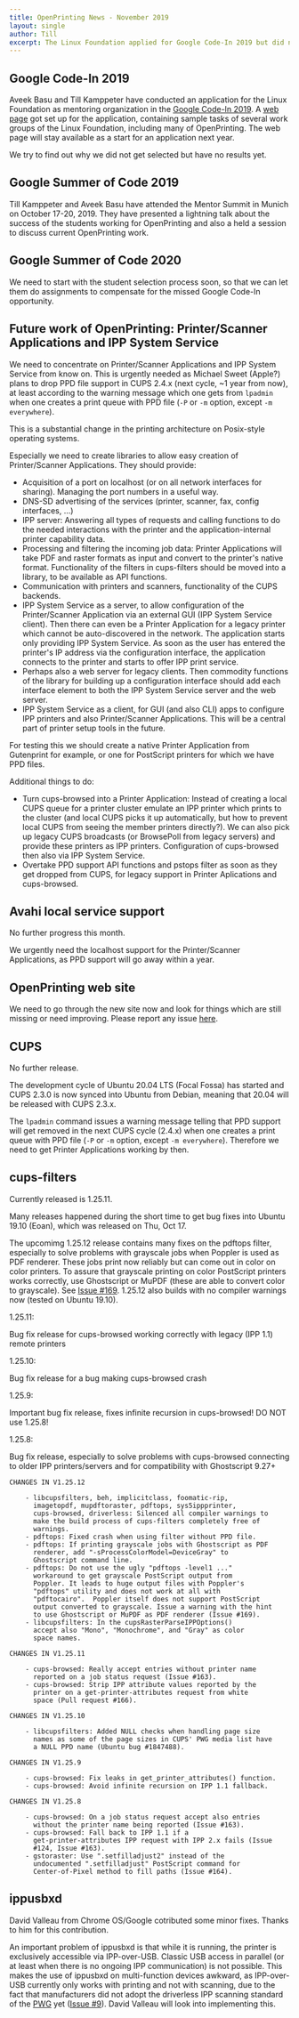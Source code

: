```yaml
---
title: OpenPrinting News - November 2019
layout: single
author: Till
excerpt: The Linux Foundation applied for Google Code-In 2019 but did not get selected, future work of OpenPrinting should concentrate in Printer/Scanner Applications and IPP System Service, CUPS 2.3.x in Ubuntu 20.04 LTS (Focal Fossa), cups-filters 1.25.11, for ippusbxd David Valleau will look into allowing classic USB access in parallel
---
```


## Google Code-In 2019
Aveek Basu and Till Kamppeter have conducted an application for the Linux Foundation as mentoring organization in the [Google Code-In 2019](https://codein.withgoogle.com/). A [web page](https://wiki.linuxfoundation.org/gsoc/google-code-in-2019) got set up for the application, containing sample tasks of several work groups of the Linux Foundation, including many of OpenPrinting. The web page will stay available as a start for an application next year.

We try to find out why we did not get selected but have no results yet.

## Google Summer of Code 2019
Till Kamppeter and Aveek Basu have attended the Mentor Summit in Munich on October 17-20, 2019. They have presented a lightning talk about the success of the students working for OpenPrinting and also a held a session to discuss current OpenPrinting work.

## Google Summer of Code 2020
We need to start with the student selection process soon, so that we can let them do assignments to compensate for the missed Google Code-In opportunity.

## Future work of OpenPrinting: Printer/Scanner Applications and IPP System Service
We need to concentrate on Printer/Scanner Applications and IPP System Service from know on. This is urgently needed as Michael Sweet (Apple?) plans to drop PPD file support in CUPS 2.4.x (next cycle, ~1 year from now), at least according to the warning message which one gets from `lpadmin` when one creates a print queue with PPD file (`-P` or `-m` option, except `-m everywhere`).

This is a substantial change in the printing architecture on Posix-style operating systems.

Especially we need to create libraries to allow easy creation of Printer/Scanner Applications. They should provide:
- Acquisition of a port on localhost (or on all network interfaces for sharing). Managing the port numbers in a useful way.
- DNS-SD advertising of the services (printer, scanner, fax, config interfaces, ...)
- IPP server: Answering all types of requests and calling functions to do the needed interactions with the printer and the application-internal printer capability data.
- Processing and filtering the incoming job data: Printer Applications will take PDF and raster formats as input and convert to the printer's native format. Functionality of the filters in cups-filters should be moved into a library, to be available as API functions.
- Communication with printers and scanners, functionality of the CUPS backends.
- IPP System Service as a server, to allow configuration of the Printer/Scanner Application via an external GUI (IPP System Service client). Then there can even be a Printer Application for a legacy printer which cannot be auto-discovered in the network. The application starts only providing IPP System Service. As soon as the user has entered the printer's IP address via the configuration interface, the application connects to the printer and starts to offer IPP print service.
- Perhaps also a web server for legacy clients. Then commodity functions of the library for building up a configuration interface should add each interface element to both the IPP System Service server and the web server.
- IPP System Service as a client, for GUI (and also CLI) apps to configure IPP printers and also Printer/Scanner Applications. This will be a central part of printer setup tools in the future.

For testing this we should create a native Printer Application from Gutenprint for example, or one for PostScript printers for which we have PPD files.

Additional things to do:
- Turn cups-browsed into a Printer Application: Instead of creating a local CUPS queue for a printer cluster emulate an IPP printer which prints to the cluster (and local CUPS picks it up automatically, but how to prevent local CUPS from seeing the member printers directly?). We can also pick up legacy CUPS broadcasts (or BrowsePoll from legacy servers) and provide these printers as IPP printers. Configuration of cups-browsed then also via IPP System Service.
- Overtake PPD support API functions and pstops filter as soon as they get dropped from CUPS, for legacy support in Printer Aplications and cups-browsed.

## Avahi local service support
No further progress this month.

We urgently need the localhost support for the Printer/Scanner Applications, as PPD support will go away within a year.

## OpenPrinting web site
We need to go through the new site now and look for things which are still missing or need improving. Please report any issue [here](https://github.com/OpenPrinting/openprinting.github.io/issues).

## CUPS

No further release.

The development cycle of Ubuntu 20.04 LTS (Focal Fossa) has started and CUPS 2.3.0 is now synced into Ubuntu from Debian, meaning that 20.04 will be released with CUPS 2.3.x.

The `lpadmin` command issues a warning message telling that PPD support will get removed in the next CUPS cycle (2.4.x) when one creates a print queue with PPD file (`-P` or `-m` option, except `-m everywhere`). Therefore we need to get Printer Applications working by then.

## cups-filters

Currently released is 1.25.11.

Many releases happened during the short time to get bug fixes into Ubuntu 19.10 (Eoan), which was released on Thu, Oct 17.

The upcomimg 1.25.12 release contains many fixes on the pdftops filter, especially to solve problems with grayscale jobs when Poppler is used as PDF renderer. These jobs print now reliably but can come out in color on color printers. To assure that grayscale printing on color PostScript printers works correctly, use Ghostscript or MuPDF (these are able to convert color to grayscale). See [Issue #169](https://github.com/OpenPrinting/cups-filters/issues/169). 1.25.12 also builds with no compiler warnings now (tested on Ubuntu 19.10).

1.25.11:

Bug fix release for cups-browsed working correctly with legacy (IPP 1.1) remote printers

1.25.10:

Bug fix release for a bug making cups-browsed crash

1.25.9:

Important bug fix release, fixes infinite recursion in cups-browsed! DO NOT use 1.25.8!

1.25.8:

Bug fix release, especially to solve problems with cups-browsed connecting to older IPP printers/servers and for compatibility with Ghostscript 9.27+

```
CHANGES IN V1.25.12

	- libcupsfilters, beh, implicitclass, foomatic-rip,
	  imagetopdf, mupdftoraster, pdftops, sys5ippprinter,
	  cups-browsed, driverless: Silenced all compiler warnings to
	  make the build process of cups-filters completely free of
	  warnings.
	- pdftops: Fixed crash when using filter without PPD file.
	- pdftops: If printing grayscale jobs with Ghostscript as PDF
	  renderer, add "-sProcessColorModel=DeviceGray" to
	  Ghostscript command line.
	- pdftops: Do not use the ugly "pdftops -level1 ..."
	  workaround to get grayscale PostScript output from
	  Poppler. It leads to huge output files with Poppler's
	  "pdftops" utility and does not work at all with
	  "pdftocairo".  Poppler itself does not support PostScript
	  output converted to grayscale. Issue a warning with the hint
	  to use Ghostscript or MuPDF as PDF renderer (Issue #169).
	- libcupsfilters: In the cupsRasterParseIPPOptions()
	  accept also "Mono", "Monochrome", and "Gray" as color
	  space names.

CHANGES IN V1.25.11

	- cups-browsed: Really accept entries without printer name
	  reported on a job status request (Issue #163).
	- cups-browsed: Strip IPP attribute values reported by the
	  printer on a get-printer-attributes request from white
	  space (Pull request #166).

CHANGES IN V1.25.10

	- libcupsfilters: Added NULL checks when handling page size
	  names as some of the page sizes in CUPS' PWG media list have
	  a NULL PPD name (Ubuntu bug #1847488).

CHANGES IN V1.25.9

	- cups-browsed: Fix leaks in get_printer_attributes() function.
	- cups-browsed: Avoid infinite recursion on IPP 1.1 fallback.

CHANGES IN V1.25.8

	- cups-browsed: On a job status request accept also entries
	  without the printer name being reported (Issue #163).
	- cups-browsed: Fall back to IPP 1.1 if a
	  get-printer-attributes IPP request with IPP 2.x fails (Issue
	  #124, Issue #163).
	- gstoraster: Use ".setfilladjust2" instead of the
	  undocumented ".setfilladjust" PostScript command for
	  Center-of-Pixel method to fill paths (Issue #164).
```

## ippusbxd
David Valleau from Chrome OS/Google cotributed some minor fixes. Thanks to him for this contribution.

An important problem of ippusbxd is that while it is running, the printer is exclusively accessible via IPP-over-USB. Classic USB access in parallel (or at least when there is no ongoing IPP communication) is not possible. This makes the use of ippusbxd on multi-function devices awkward, as IPP-over-USB currently only works with printing and not with scanning, due to the fact that manufacturers did not adopt the driverless IPP scanning standard of the [PWG](http://www.pwg.org/) yet ([Issue #9](https://github.com/OpenPrinting/ippusbxd/issues/9)). David Valleau will look into implementing this.

